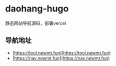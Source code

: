 # daohang-hugo
静态网站导航源码，部署vercel

## 导航地址
- [https://tool.newmt.fun](https://tool.newmt.fun) 
- [https://nav.newmt.fun](https://nav.newmt.fun) 
